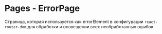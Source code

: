 # Pages - ErrorPage

Страница, которая используется как errorElement в конфигурации `react-router-dom` для обработки и оповещении всех необработанных ошибок.
